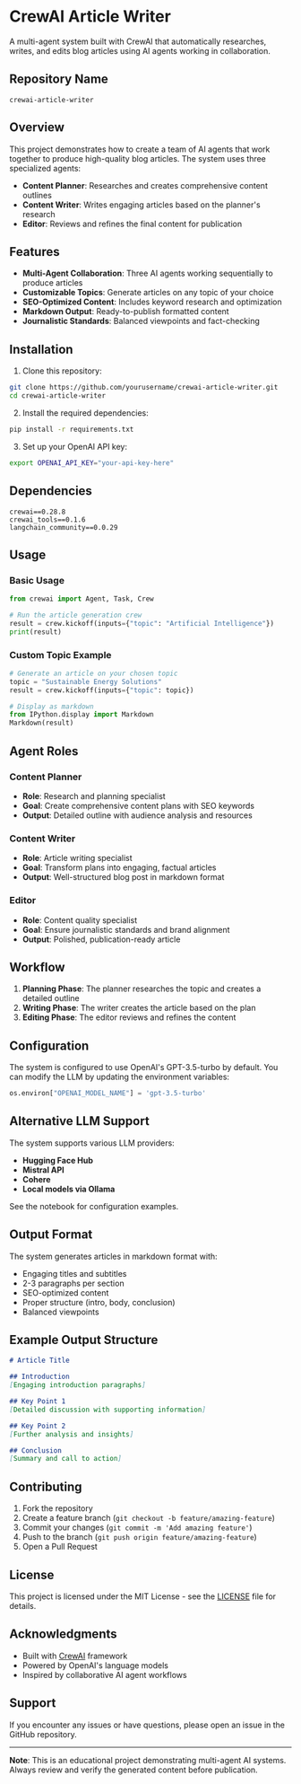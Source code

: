 # CrewAI Article Writer

A multi-agent system built with CrewAI that automatically researches, writes, and edits blog articles using AI agents working in collaboration.

## Repository Name
`crewai-article-writer`

## Overview

This project demonstrates how to create a team of AI agents that work together to produce high-quality blog articles. The system uses three specialized agents:

- **Content Planner**: Researches and creates comprehensive content outlines
- **Content Writer**: Writes engaging articles based on the planner's research
- **Editor**: Reviews and refines the final content for publication

## Features

- **Multi-Agent Collaboration**: Three AI agents working sequentially to produce articles
- **Customizable Topics**: Generate articles on any topic of your choice
- **SEO-Optimized Content**: Includes keyword research and optimization
- **Markdown Output**: Ready-to-publish formatted content
- **Journalistic Standards**: Balanced viewpoints and fact-checking

## Installation

1. Clone this repository:
```bash
git clone https://github.com/yourusername/crewai-article-writer.git
cd crewai-article-writer
```

2. Install the required dependencies:
```bash
pip install -r requirements.txt
```

3. Set up your OpenAI API key:
```bash
export OPENAI_API_KEY="your-api-key-here"
```

## Dependencies

```
crewai==0.28.8
crewai_tools==0.1.6
langchain_community==0.0.29
```

## Usage

### Basic Usage

```python
from crewai import Agent, Task, Crew

# Run the article generation crew
result = crew.kickoff(inputs={"topic": "Artificial Intelligence"})
print(result)
```

### Custom Topic Example

```python
# Generate an article on your chosen topic
topic = "Sustainable Energy Solutions"
result = crew.kickoff(inputs={"topic": topic})

# Display as markdown
from IPython.display import Markdown
Markdown(result)
```

## Agent Roles

### Content Planner
- **Role**: Research and planning specialist
- **Goal**: Create comprehensive content plans with SEO keywords
- **Output**: Detailed outline with audience analysis and resources

### Content Writer
- **Role**: Article writing specialist
- **Goal**: Transform plans into engaging, factual articles
- **Output**: Well-structured blog post in markdown format

### Editor
- **Role**: Content quality specialist
- **Goal**: Ensure journalistic standards and brand alignment
- **Output**: Polished, publication-ready article

## Workflow

1. **Planning Phase**: The planner researches the topic and creates a detailed outline
2. **Writing Phase**: The writer creates the article based on the plan
3. **Editing Phase**: The editor reviews and refines the content

## Configuration

The system is configured to use OpenAI's GPT-3.5-turbo by default. You can modify the LLM by updating the environment variables:

```python
os.environ["OPENAI_MODEL_NAME"] = 'gpt-3.5-turbo'
```

## Alternative LLM Support

The system supports various LLM providers:

- **Hugging Face Hub**
- **Mistral API**
- **Cohere**
- **Local models via Ollama**

See the notebook for configuration examples.

## Output Format

The system generates articles in markdown format with:
- Engaging titles and subtitles
- 2-3 paragraphs per section
- SEO-optimized content
- Proper structure (intro, body, conclusion)
- Balanced viewpoints

## Example Output Structure

```markdown
# Article Title

## Introduction
[Engaging introduction paragraphs]

## Key Point 1
[Detailed discussion with supporting information]

## Key Point 2
[Further analysis and insights]

## Conclusion
[Summary and call to action]
```

## Contributing

1. Fork the repository
2. Create a feature branch (`git checkout -b feature/amazing-feature`)
3. Commit your changes (`git commit -m 'Add amazing feature'`)
4. Push to the branch (`git push origin feature/amazing-feature`)
5. Open a Pull Request

## License

This project is licensed under the MIT License - see the [LICENSE](LICENSE) file for details.

## Acknowledgments

- Built with [CrewAI](https://crewai.com/) framework
- Powered by OpenAI's language models
- Inspired by collaborative AI agent workflows

## Support

If you encounter any issues or have questions, please open an issue in the GitHub repository.

---

**Note**: This is an educational project demonstrating multi-agent AI systems. Always review and verify the generated content before publication.
